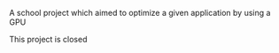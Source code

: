 A school project which aimed to optimize a given application by using a GPU

This project is closed
